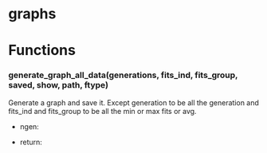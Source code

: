 # graphs






# Functions


### generate_graph_all_data(generations, fits_ind, fits_group, saved, show, path, ftype)

Generate a graph and save it.
Except generation to be all the generation and fits_ind and fits_group to be all the min or max fits or avg.

- ngen:

- return:

